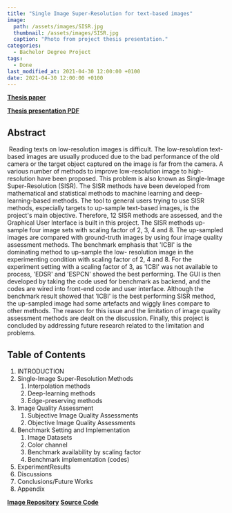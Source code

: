 ```yaml
---
title: "Single Image Super-Resolution for text-based images"
image: 
  path: /assets/images/SISR.jpg
  thumbnail: /assets/images/SISR.jpg
  caption: "Photo from project thesis presentation."
categories: 
  - Bachelor Degree Project
tags:
  - Done
last_modified_at: 2021-04-30 12:00:00 +0100
date: 2021-04-30 12:00:00 +0100
---
```


[**Thesis paper**](/assets/SISR_Thesis.pdf)

[**Thesis presentation PDF**](/assets/SISR_Presentation.pdf)

## Abstract

​	Reading texts on low-resolution images is difficult. The low-resolution text-based images are usually produced due to the bad performance of the old camera or the target object captured on the image is far from the camera. A various number of methods to improve low-resolution image to high-resolution have been proposed. This problem is also known as Single-Image Super-Resolution (SISR). The SISR methods have been developed from mathematical and statistical methods to machine learning and deep-learning-based methods. The tool to general users trying to use SISR methods, especially targets to up-sample text-based images, is the project's main objective. Therefore, 12 SISR methods are assessed, and the Graphical User Interface is built in this project. The SISR methods up-sample four image sets with scaling factor of 2, 3, 4 and 8. The up-sampled images are compared with ground-truth images by using four image quality assessment methods. The benchmark emphasis that 'ICBI' is the dominating method to up-sample the low- resolution image in the experimenting condition with scaling factor of 2, 4 and 8. For the experiment setting with a scaling factor of 3, as 'ICBI' was not available to process, 'EDSR' and 'ESPCN' showed the best performing. The GUI is then developed by taking the code used for benchmark as backend, and the codes are wired into front-end code and user interface. Although the benchmark result showed that 'ICBI' is the best performing SISR method, the up-sampled image had some artefacts and wiggly lines compare to other methods. The reason for this issue and the limitation of image quality assessment methods are dealt on the discussion. Finally, this project is concluded by addressing future research related to the limitation and problems.

## Table of Contents

1. INTRODUCTION 
2. Single-Image Super-Resolution Methods
   1. Interpolation methods
   2. Deep-learning methods
   3. Edge-preserving methods
3. Image Quality Assessment
   1. Subjective Image Quality Assessments
   2. Objective Image Quality Assessments
4. Benchmark Setting and Implementation
   1. Image Datasets
   2. Color channel
   3. Benchmark availability by scaling factor
   4. Benchmark implementation (codes)
5. ExperimentResults
6. Discussions
7. Conclusions/Future Works
8. Appendix

[**Image Repository**](https://github.com/ArtemisDicoTiar/SISRProjectImage)
[**Source Code**](https://github.com/ArtemisDicoTiar/sisr_project)
